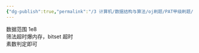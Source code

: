 ```yaml
---
{"dg-publish":true,"permalink":"/3 计算机/数据结构与算法/oj刷题/PAT甲级刷题/1156 找素数n,n+6也为素数/","title":"1156 找素数n,n+6也为素数"}
---
```



数据范围 1e8  
筛法超时爆内存，bitset 超时  
素数判定即可